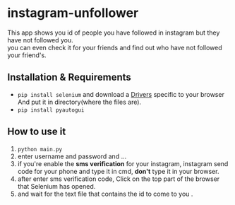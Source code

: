 # instagram-unfollower

This app shows you id of people you have followed in instagram but they have not followed you.<br />you can even check it for your friends and find out who  have not followed your friend's.

## Installation & Requirements
- `pip install selenium` and download a [Drivers](https://pypi.org/project/selenium/) specific to your browser And put it in directory(where the files are).
- `pip install pyautogui`

## How to use it
1. `python main.py`
2. enter username and password and ... 
3. if you're enable the **sms verification** for your instagram, instagram send code for your phone and type it in cmd, **don't** type it in your browser.
4. after enter sms verification code, Click on the top part of the browser that Selenium has opened.
5. and wait for the text file that contains the id to come to you .
